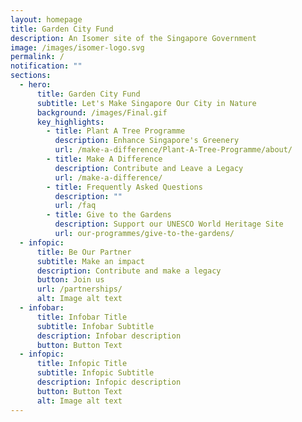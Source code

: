 ```yaml
---
layout: homepage
title: Garden City Fund
description: An Isomer site of the Singapore Government
image: /images/isomer-logo.svg
permalink: /
notification: ""
sections:
  - hero:
      title: Garden City Fund
      subtitle: Let's Make Singapore Our City in Nature
      background: /images/Final.gif
      key_highlights:
        - title: Plant A Tree Programme
          description: Enhance Singapore's Greenery
          url: /make-a-difference/Plant-A-Tree-Programme/about/
        - title: Make A Difference
          description: Contribute and Leave a Legacy
          url: /make-a-difference/
        - title: Frequently Asked Questions
          description: ""
          url: /faq
        - title: Give to the Gardens
          description: Support our UNESCO World Heritage Site
          url: our-programmes/give-to-the-gardens/
  - infopic:
      title: Be Our Partner
      subtitle: Make an impact
      description: Contribute and make a legacy
      button: Join us
      url: /partnerships/
      alt: Image alt text
  - infobar:
      title: Infobar Title
      subtitle: Infobar Subtitle
      description: Infobar description
      button: Button Text
  - infopic:
      title: Infopic Title
      subtitle: Infopic Subtitle
      description: Infopic description
      button: Button Text
      alt: Image alt text
---
```


